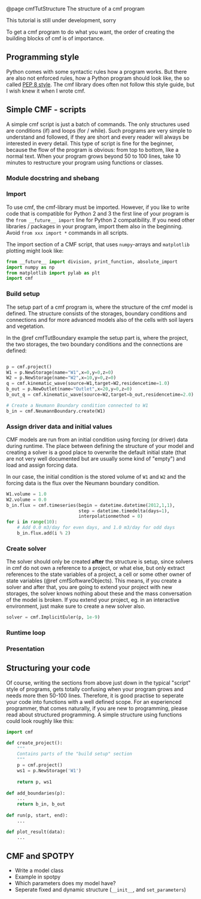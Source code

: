 @page cmfTutStructure The structure of a cmf program

This tutorial is still under development, sorry

To get a cmf program to do what you want, the order of creating
the building blocks of cmf is of importance.  

## Programming style

Python comes with some syntactic rules how a program works. But there
are also not enforced rules, how a Python program should look like,
the so called [PEP 8 style](https://www.python.org/dev/peps/pep-0008/).
The cmf library does often not follow this style guide, but I wish knew
it when I wrote cmf.    

## Simple CMF - scripts

A simple cmf script is just a batch of commands. The only structures used
are conditions (if) and loops (for / while). Such programs are very
simple to understand and followed, if they are short and every reader will
always be interested in every detail. This type of script is fine for the 
beginner, because the flow of the program is obvious: from top to bottom,
like a normal text. When your program grows beyond 50 to 100 lines, 
take 10 minutes to restructure your program using functions or classes. 

### Module docstring and shebang

### Import

To use cmf, the cmf-library must be imported. However, if you like to write
code that is compatible for Python 2 and 3 the first line of your program
is the `from __future__ import` line for Python 2 compatibility. If you need
other libraries / packages in your program, import them also in the beginning.
Avoid `from xxx import *` commands in all scripts.

The import section of a CMF script, that uses `numpy`-arrays and `matplotlib` 
plotting might look like:

~~~~~~~~~~~~~.py
from __future__ import division, print_function, absolute_import
import numpy as np
from matplotlib import pylab as plt
import cmf
~~~~~~~~~~~~~

### Build setup

The setup part of a cmf program is, where the structure of the cmf model is defined.
The structure consists of the storages, boundary conditions and connections and for 
more advanced models also of the cells with soil layers and vegetation.

In the @ref cmfTutBoundary example the setup part is, where the project, the two
storages, the two boundary conditions and the connections are defined:

~~~~~~~~~~~~~.py

p = cmf.project()
W1 = p.NewStorage(name="W1",x=0,y=0,z=0)
W2 = p.NewStorage(name="W2",x=10,y=0,z=0)
q = cmf.kinematic_wave(source=W1,target=W2,residencetime=1.0)
b_out = p.NewOutlet(name="Outlet",x=20,y=0,z=0)
b_out_q = cmf.kinematic_wave(source=W2,target=b_out,residencetime=2.0)

# Create a Neumann Boundary condition connected to W1
b_in = cmf.NeumannBoundary.create(W1)

~~~~~~~~~~~~~

### Assign driver data and initial values

CMF models are run from an initial condition using forcing (or driver)
data during runtime. The place between defining the structure of
your model and creating a solver is a good place to overwrite
the default initial state (that are not very well documented but
are usually some kind of "empty") and load and assign forcing data.

In our case, the initial condition is the stored volume of `W1` and
`W2` and the forcing data is the flux over the Neumann boundary condition.

~~~~~~~~~~~~~~.py
W1.volume = 1.0
W2.volume = 0.0
b_in.flux = cmf.timeseries(begin = datetime.datetime(2012,1,1), 
                           step = datetime.timedelta(days=1), 
                           interpolationmethod = 0)
for i in range(10):
    # Add 0.0 m3/day for even days, and 1.0 m3/day for odd days
    b_in.flux.add(i % 2)
~~~~~~~~~~~~~~

### Create solver

The solver should only be created **after** the structure is setup, since solvers
in cmf do not own a reference to a project, or what else, but only extract references
to the state variables of a project, a cell or some other owner of state variables 
(@ref cmfSoftwareObjects). This means, if you create a solver and after that, you
are going to extend your project with new storages, the solver knows nothing about these 
and the mass conversation of the model is broken. If you extend your project, eg. in
an interactive environment, just make sure to create a new solver also.

~~~~~~~~~~~~~~~.py
solver = cmf.ImplicitEuler(p, 1e-9)
~~~~~~~~~~~~~~~

### Runtime loop

### Presentation

## Structuring your code

Of course, writing the sections from above just down in the typical "script" style
of programs, gets totally confusing when your program grows and needs more then 
50-100 lines. Therefore, it is good practise to seperate your code into functions
with a well defined scope. For an experienced programmer, that comes naturally,
if you are new to programming, please read about structured programming. A simple
structure using functions could look roughly like this:

~~~~~~~~~~~~~.py
import cmf

def create_project():
    """
    Contains parts of the "build setup" section
    """
    p = cmf.project()
    ws1 = p.NewStorage('W1')
    
    return p, ws1
    
def add_boundaries(p):
    ...
    return b_in, b_out
    
def run(p, start, end):
    ...

def plot_result(data):
    ...
~~~~~~~~~~~~~

## CMF and SPOTPY

- Write a model class
- Example in spotpy
- Which parameters does my model have?
- Seperate fixed and dynamic structure (`__init__`, and `set_parameters`)